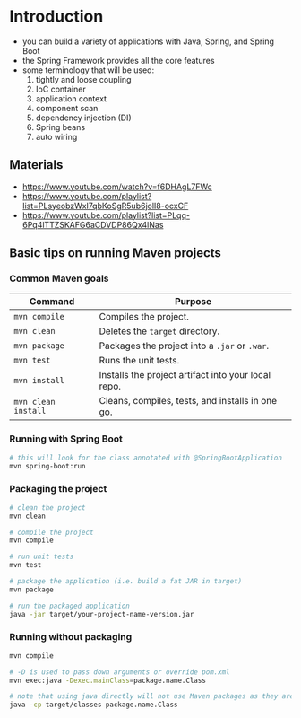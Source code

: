 # Introduction

- you can build a variety of applications with Java, Spring, and Spring Boot
- the Spring Framework provides all the core features
- some terminology that will be used:
	1. tightly and loose coupling
	2. IoC container
	3. application context
	4. component scan
	5. dependency injection (DI)
	6. Spring beans
	7. auto wiring 

## Materials

- https://www.youtube.com/watch?v=f6DHAgL7FWc
- https://www.youtube.com/playlist?list=PLsyeobzWxl7qbKoSgR5ub6jolI8-ocxCF
- https://www.youtube.com/playlist?list=PLqq-6Pq4lTTZSKAFG6aCDVDP86Qx4lNas

## Basic tips on running Maven projects

### Common Maven goals
| **Command**           | **Purpose**                                      |
|------------------------|--------------------------------------------------|
| `mvn compile`         | Compiles the project.                           |
| `mvn clean`           | Deletes the `target` directory.                 |
| `mvn package`         | Packages the project into a `.jar` or `.war`.    |
| `mvn test`            | Runs the unit tests.                            |
| `mvn install`         | Installs the project artifact into your local repo. |
| `mvn clean install`   | Cleans, compiles, tests, and installs in one go. |

### Running with Spring Boot

```bash
# this will look for the class annotated with @SpringBootApplication
mvn spring-boot:run
```

### Packaging the project

```bash
# clean the project
mvn clean

# compile the project
mvn compile

# run unit tests
mvn test

# package the application (i.e. build a fat JAR in target)
mvn package

# run the packaged application
java -jar target/your-project-name-version.jar
```

### Running without packaging

```bash
mvn compile

# -D is used to pass down arguments or override pom.xml
mvn exec:java -Dexec.mainClass=package.name.Class

# note that using java directly will not use Maven packages as they are only included in the fat JAR
java -cp target/classes package.name.Class
```

